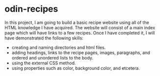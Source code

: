 # odin-recipes

In this project, I am going to build a basic recipe website using all of the HTML knowledge I have acquired. The website will consist of a main index page which will have links to a few recipes. Once I have completed it, I will have demonstrated the following skills:

- creating and naming directories and html files.
- adding headings, links to the recipe pages, images, paragraphs, and ordered and unordered lists to the body.
- using the external CSS method. 
- using properties such as color, background color, and etcetera. 